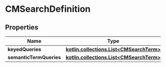 
# CMSearchDefinition

## Properties
Name | Type | Description | Notes
------------ | ------------- | ------------- | -------------
**keyedQueries** | [**kotlin.collections.List&lt;CMSearchTerm&gt;**](CMSearchTerm.md) |  | 
**semanticTermQueries** | [**kotlin.collections.List&lt;CMSearchTerm&gt;**](CMSearchTerm.md) |  | 



